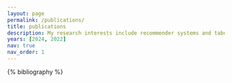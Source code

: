```yaml
---
layout: page
permalink: /publications/
title: publications
description: My research interests include recommender systems and tabular data learning.
years: [2024, 2022]
nav: true
nav_order: 1
---
```

<!-- _pages/publications.md -->
<div class="publications">

{% bibliography %}

</div>
